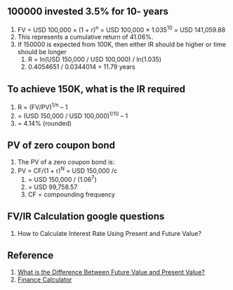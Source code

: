 ## 100000 invested 3.5% for 10- years
1. FV = USD 100,000 × (1 + r)<sup>n</sup> = USD 100,000 × 1.035<sup>10</sup>  = USD 141,059.88
2. This represents a cumulative return of 41.06%.
3. If 150000 is expected from 100K, then either IR should be higher or time should be longer
   1. R = ln(USD 150,000 / USD 100,000) / ln(1.035)
   2. 0.4054651 / 0.0344014 = 11.79 years

## To achieve 150K, what is the IR required
1. R = (FV/PV)<sup>1/n</sup> – 1
2. = (USD 150,000 / USD 100,000)<sup>1/10</sup> – 1
3. = 4.14% (rounded)

## PV of zero coupon bond
1. The PV of a zero coupon bond is:
2. PV = CF/(1 + r)<sup>N</sup> = USD 150,000 /c
   1. = USD 150,000 / (1.06<sup>7</sup>)
   2. = USD 99,758.57
   3. CF = compounding frequency

## FV/IR Calculation google questions
1. How to Calculate Interest Rate Using Present and Future Value?


## Reference
1. [What is the Difference Between Future Value and Present Value?](https://math-faq.com/question/what-is-the-difference-between-future-value-and-present-value/)
2. [Finance Calculator](https://www.calculator.net/finance-calculator.html?ctype=startingamount&cyearsv=7&cinterestratev=6&cstartingprinciplev=100000&ccontributeamountv=0&ctargetamountv=150000&cpy=1&ccy=1&ciadditionat1=end&printit=0&x=74&y=11#cr)